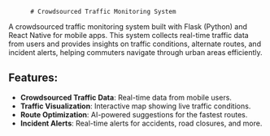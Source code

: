           # Crowdsourced Traffic Monitoring System

A crowdsourced traffic monitoring system built with Flask (Python) and React Native for mobile apps. This system collects real-time traffic data from users and provides insights on traffic conditions, alternate routes, and incident alerts, helping commuters navigate through urban areas efficiently.

## Features:
- **Crowdsourced Traffic Data**: Real-time data from mobile users.
- **Traffic Visualization**: Interactive map showing live traffic conditions.
- **Route Optimization**: AI-powered suggestions for the fastest routes.
- **Incident Alerts**: Real-time alerts for accidents, road closures, and more.
